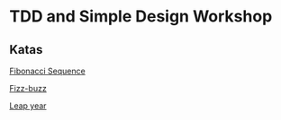 # TDD and Simple Design Workshop

## Katas

[Fibonacci Sequence](./katas/fibonacci/fibonacci.md)

[Fizz-buzz](./katas/fizz-buzz.md)

[Leap year](./katas/leap-year.md)